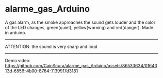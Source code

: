 # alarme_gas_Arduino
A gas alarm, as the smoke approaches the sound gets louder and the color of the LED changes, green(quiet), yellow(warning) and red(danger). Made in arduino.

**********
ATTENTION: the sound is very sharp and loud
**********

Demo video:
https://github.com/CaioScura/alarme_gas_Arduino/assets/86533634/0164313d-6556-4b00-8764-1139917d3181

